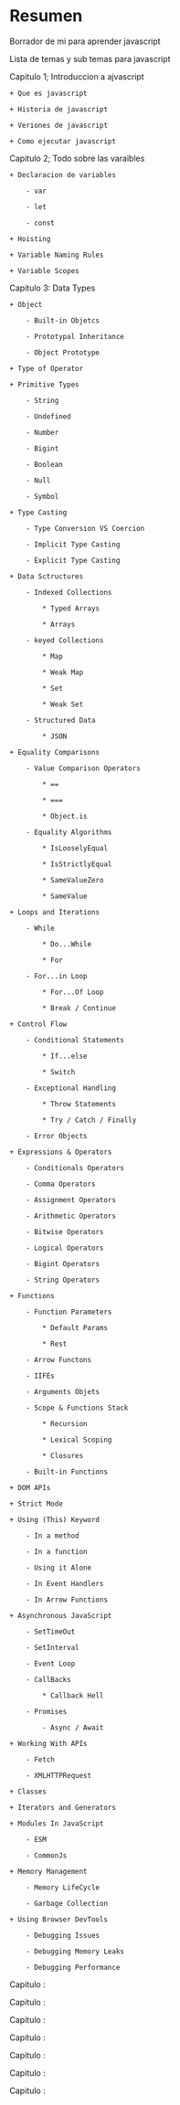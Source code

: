 # Resumen

Borrador de mi para aprender javascript

Lista de temas y sub temas para javascript

Capitulo 1; Introduccion a ajvascript

    + Que es javascript

    + Historia de javascript

    + Veriones de javascript

    + Como ejecutar javascript

Capitulo 2; Todo sobre las varaibles

    + Declaracion de variables

        - var

        - let

        - const

    + Hoisting

    + Variable Naming Rules

    + Variable Scopes

Capitulo 3: Data Types

    + Object

        - Built-in Objetcs

        - Prototypal Inheritance

        - Object Prototype

    + Type of Operator

    + Primitive Types
    
        - String

        - Undefined

        - Number

        - Bigint

        - Boolean

        - Null

        - Symbol

    + Type Casting

        - Type Conversion VS Coercion

        - Implicit Type Casting

        - Explicit Type Casting

    + Data Sctructures

        - Indexed Collections

            * Typed Arrays

            * Arrays

        - keyed Collections

            * Map

            * Weak Map

            * Set

            * Weak Set

        - Structured Data

            * JSON

    + Equality Comparisons

        - Value Comparison Operators

            * ==

            * ===

            * Object.is

        - Equality Algorithms

            * IsLooselyEqual

            * IsStrictlyEqual

            * SameValueZero

            * SameValue

    + Loops and Iterations

        - While
        
            * Do...While

            * For

        - For...in Loop

            * For...Of Loop

            * Break / Continue

    + Control Flow

        - Conditional Statements

            * If...else

            * Switch

        - Exceptional Handling

            * Throw Statements

            * Try / Catch / Finally

        - Error Objects

    + Expressions & Operators

        - Conditionals Operators

        - Comma Operators

        - Assignment Operators

        - Arithmetic Operators

        - Bitwise Operators

        - Logical Operators

        - Bigint Operators

        - String Operators

    + Functions

        - Function Parameters

            * Default Params

            * Rest

        - Arrow Functons

        - IIFEs

        - Arguments Objets

        - Scope & Functions Stack

            * Recursion

            * Lexical Scoping

            * Closures

        - Built-in Functions

    + DOM APIs

    + Strict Mode

    + Using (This) Keyword

        - In a method

        - In a function

        - Using it Alone

        - In Event Handlers

        - In Arrow Functions

    + Asynchronous JavaScript

        - SetTimeOut

        - SetInterval

        - Event Loop

        - CallBacks

            * Callback Hell

        - Promises

            - Async / Await

    + Working With APIs

        - Fetch

        - XMLHTTPRequest

    + Classes

    + Iterators and Generators

    + Modules In JavaScript

        - ESM

        - CommonJs

    + Memory Management

        - Memory LifeCycle

        - Garbage Collection

    + Using Browser DevTools

        - Debugging Issues

        - Debugging Memory Leaks

        - Debugging Performance

Capitulo :


Capitulo :


Capitulo :


Capitulo :


Capitulo :


Capitulo :


Capitulo :